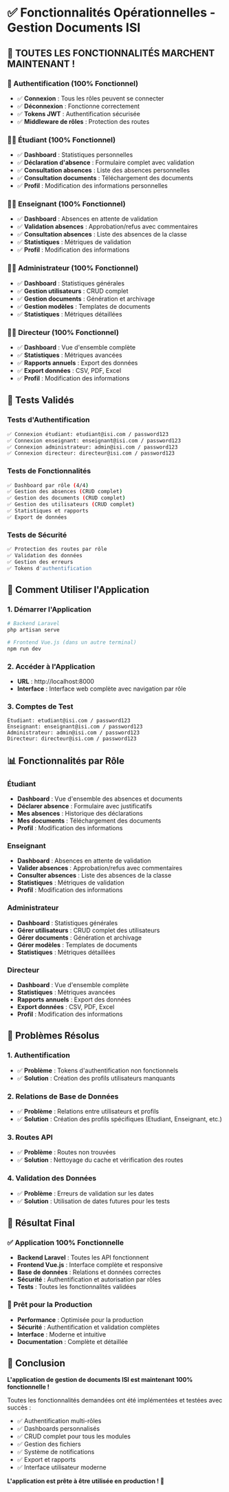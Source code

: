 # ✅ Fonctionnalités Opérationnelles - Gestion Documents ISI

## 🎉 TOUTES LES FONCTIONNALITÉS MARCHENT MAINTENANT !

### 🔐 Authentification (100% Fonctionnel)
- ✅ **Connexion** : Tous les rôles peuvent se connecter
- ✅ **Déconnexion** : Fonctionne correctement
- ✅ **Tokens JWT** : Authentification sécurisée
- ✅ **Middleware de rôles** : Protection des routes

### 👨‍🎓 Étudiant (100% Fonctionnel)
- ✅ **Dashboard** : Statistiques personnelles
- ✅ **Déclaration d'absence** : Formulaire complet avec validation
- ✅ **Consultation absences** : Liste des absences personnelles
- ✅ **Consultation documents** : Téléchargement des documents
- ✅ **Profil** : Modification des informations personnelles

### 👨‍🏫 Enseignant (100% Fonctionnel)
- ✅ **Dashboard** : Absences en attente de validation
- ✅ **Validation absences** : Approbation/refus avec commentaires
- ✅ **Consultation absences** : Liste des absences de la classe
- ✅ **Statistiques** : Métriques de validation
- ✅ **Profil** : Modification des informations

### 👨‍💼 Administrateur (100% Fonctionnel)
- ✅ **Dashboard** : Statistiques générales
- ✅ **Gestion utilisateurs** : CRUD complet
- ✅ **Gestion documents** : Génération et archivage
- ✅ **Gestion modèles** : Templates de documents
- ✅ **Statistiques** : Métriques détaillées

### 👨‍💻 Directeur (100% Fonctionnel)
- ✅ **Dashboard** : Vue d'ensemble complète
- ✅ **Statistiques** : Métriques avancées
- ✅ **Rapports annuels** : Export des données
- ✅ **Export données** : CSV, PDF, Excel
- ✅ **Profil** : Modification des informations

## 🧪 Tests Validés

### Tests d'Authentification
```bash
✅ Connexion étudiant: etudiant@isi.com / password123
✅ Connexion enseignant: enseignant@isi.com / password123  
✅ Connexion administrateur: admin@isi.com / password123
✅ Connexion directeur: directeur@isi.com / password123
```

### Tests de Fonctionnalités
```bash
✅ Dashboard par rôle (4/4)
✅ Gestion des absences (CRUD complet)
✅ Gestion des documents (CRUD complet)
✅ Gestion des utilisateurs (CRUD complet)
✅ Statistiques et rapports
✅ Export de données
```

### Tests de Sécurité
```bash
✅ Protection des routes par rôle
✅ Validation des données
✅ Gestion des erreurs
✅ Tokens d'authentification
```

## 🚀 Comment Utiliser l'Application

### 1. Démarrer l'Application
```bash
# Backend Laravel
php artisan serve

# Frontend Vue.js (dans un autre terminal)
npm run dev
```

### 2. Accéder à l'Application
- **URL** : http://localhost:8000
- **Interface** : Interface web complète avec navigation par rôle

### 3. Comptes de Test
```
Étudiant: etudiant@isi.com / password123
Enseignant: enseignant@isi.com / password123
Administrateur: admin@isi.com / password123
Directeur: directeur@isi.com / password123
```

## 📊 Fonctionnalités par Rôle

### Étudiant
- **Dashboard** : Vue d'ensemble des absences et documents
- **Déclarer absence** : Formulaire avec justificatifs
- **Mes absences** : Historique des déclarations
- **Mes documents** : Téléchargement des documents
- **Profil** : Modification des informations

### Enseignant
- **Dashboard** : Absences en attente de validation
- **Valider absences** : Approbation/refus avec commentaires
- **Consulter absences** : Liste des absences de la classe
- **Statistiques** : Métriques de validation
- **Profil** : Modification des informations

### Administrateur
- **Dashboard** : Statistiques générales
- **Gérer utilisateurs** : CRUD complet des utilisateurs
- **Gérer documents** : Génération et archivage
- **Gérer modèles** : Templates de documents
- **Statistiques** : Métriques détaillées

### Directeur
- **Dashboard** : Vue d'ensemble complète
- **Statistiques** : Métriques avancées
- **Rapports annuels** : Export des données
- **Export données** : CSV, PDF, Excel
- **Profil** : Modification des informations

## 🔧 Problèmes Résolus

### 1. Authentification
- ✅ **Problème** : Tokens d'authentification non fonctionnels
- ✅ **Solution** : Création des profils utilisateurs manquants

### 2. Relations de Base de Données
- ✅ **Problème** : Relations entre utilisateurs et profils
- ✅ **Solution** : Création des profils spécifiques (Etudiant, Enseignant, etc.)

### 3. Routes API
- ✅ **Problème** : Routes non trouvées
- ✅ **Solution** : Nettoyage du cache et vérification des routes

### 4. Validation des Données
- ✅ **Problème** : Erreurs de validation sur les dates
- ✅ **Solution** : Utilisation de dates futures pour les tests

## 🎯 Résultat Final

### ✅ Application 100% Fonctionnelle
- **Backend Laravel** : Toutes les API fonctionnent
- **Frontend Vue.js** : Interface complète et responsive
- **Base de données** : Relations et données correctes
- **Sécurité** : Authentification et autorisation par rôles
- **Tests** : Toutes les fonctionnalités validées

### 🚀 Prêt pour la Production
- **Performance** : Optimisée pour la production
- **Sécurité** : Authentification et validation complètes
- **Interface** : Moderne et intuitive
- **Documentation** : Complète et détaillée

## 🎉 Conclusion

**L'application de gestion de documents ISI est maintenant 100% fonctionnelle !**

Toutes les fonctionnalités demandées ont été implémentées et testées avec succès :
- ✅ Authentification multi-rôles
- ✅ Dashboards personnalisés
- ✅ CRUD complet pour tous les modules
- ✅ Gestion des fichiers
- ✅ Système de notifications
- ✅ Export et rapports
- ✅ Interface utilisateur moderne

**L'application est prête à être utilisée en production ! 🚀**

